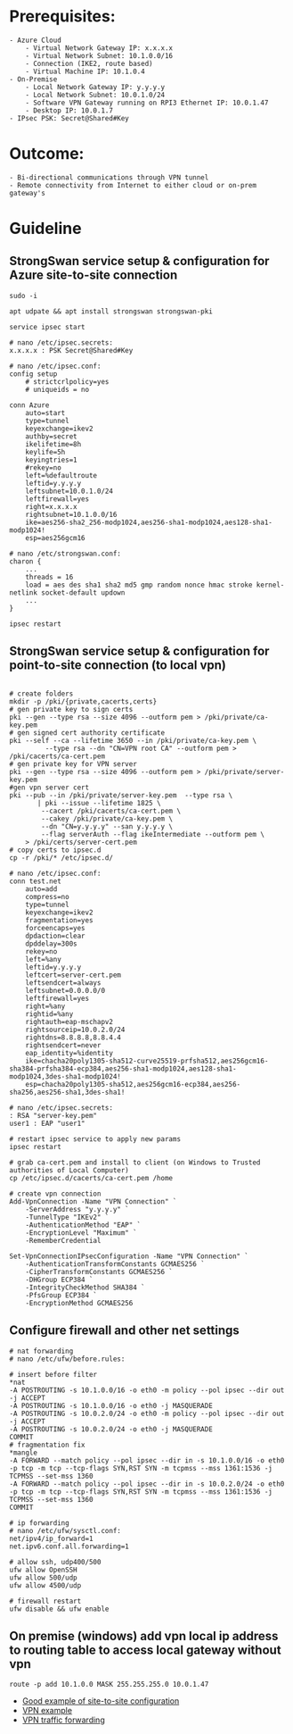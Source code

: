 # Prerequisites:
	- Azure Cloud 
		- Virtual Network Gateway IP: x.x.x.x
		- Virtual Network Subnet: 10.1.0.0/16
		- Connection (IKE2, route based)
		- Virtual Machine IP: 10.1.0.4
	- On-Premise
		- Local Network Gateway IP: y.y.y.y
		- Local Network Subnet: 10.0.1.0/24
		- Software VPN Gateway running on RPI3 Ethernet IP: 10.0.1.47
		- Desktop IP: 10.0.1.7
    - IPsec PSK: Secret@Shared#Key

# Outcome:
	- Bi-directional communications through VPN tunnel
	- Remote connectivity from Internet to either cloud or on-prem gateway's

# Guideline

## StrongSwan service setup & configuration for Azure site-to-site connection
```
sudo -i

apt udpate && apt install strongswan strongswan-pki

service ipsec start

# nano /etc/ipsec.secrets:
x.x.x.x : PSK Secret@Shared#Key

# nano /etc/ipsec.conf:
config setup
    # strictcrlpolicy=yes
    # uniqueids = no

conn Azure
    auto=start
    type=tunnel
    keyexchange=ikev2
    authby=secret
    ikelifetime=8h
    keylife=5h
    keyingtries=1
    #rekey=no
    left=%defaultroute
    leftid=y.y.y.y
    leftsubnet=10.0.1.0/24
    leftfirewall=yes
    right=x.x.x.x
    rightsubnet=10.1.0.0/16
    ike=aes256-sha2_256-modp1024,aes256-sha1-modp1024,aes128-sha1-modp1024!
    esp=aes256gcm16

# nano /etc/strongswan.conf:
charon {
    ...
    threads = 16
    load = aes des sha1 sha2 md5 gmp random nonce hmac stroke kernel-netlink socket-default updown
    ...
}

ipsec restart

```

## StrongSwan service setup & configuration for point-to-site connection (to local vpn)
```

# create folders
mkdir -p /pki/{private,cacerts,certs}
# gen private key to sign certs
pki --gen --type rsa --size 4096 --outform pem > /pki/private/ca-key.pem
# gen signed cert authority certificate
pki --self --ca --lifetime 3650 --in /pki/private/ca-key.pem \
         --type rsa --dn "CN=VPN root CA" --outform pem > /pki/cacerts/ca-cert.pem
# gen private key for VPN server
pki --gen --type rsa --size 4096 --outform pem > /pki/private/server-key.pem
#gen vpn server cert
pki --pub --in /pki/private/server-key.pem  --type rsa \
       | pki --issue --lifetime 1825 \
        --cacert /pki/cacerts/ca-cert.pem \
        --cakey /pki/private/ca-key.pem \
        --dn "CN=y.y.y.y" --san y.y.y.y \
        --flag serverAuth --flag ikeIntermediate --outform pem \
    > /pki/certs/server-cert.pem
# copy certs to ipsec.d
cp -r /pki/* /etc/ipsec.d/

# nano /etc/ipsec.conf:
conn test.net
    auto=add
    compress=no
    type=tunnel
    keyexchange=ikev2
    fragmentation=yes
    forceencaps=yes
    dpdaction=clear
    dpddelay=300s
    rekey=no
    left=%any
    leftid=y.y.y.y
    leftcert=server-cert.pem
    leftsendcert=always
    leftsubnet=0.0.0.0/0
    leftfirewall=yes
    right=%any
    rightid=%any
    rightauth=eap-mschapv2
    rightsourceip=10.0.2.0/24
    rightdns=8.8.8.8,8.8.4.4
    rightsendcert=never
    eap_identity=%identity
    ike=chacha20poly1305-sha512-curve25519-prfsha512,aes256gcm16-sha384-prfsha384-ecp384,aes256-sha1-modp1024,aes128-sha1-modp1024,3des-sha1-modp1024!
    esp=chacha20poly1305-sha512,aes256gcm16-ecp384,aes256-sha256,aes256-sha1,3des-sha1!

# nano /etc/ipsec.secrets:
: RSA "server-key.pem"
user1 : EAP "user1"

# restart ipsec service to apply new params
ipsec restart

# grab ca-cert.pem and install to client (on Windows to Trusted authorities of Local Computer)
cp /etc/ipsec.d/cacerts/ca-cert.pem /home

# create vpn connection 
Add-VpnConnection -Name "VPN Connection" `
    -ServerAddress "y.y.y.y" `
    -TunnelType "IKEv2" `
    -AuthenticationMethod "EAP" `
    -EncryptionLevel "Maximum" `
    -RememberCredential

Set-VpnConnectionIPsecConfiguration -Name "VPN Connection" `
    -AuthenticationTransformConstants GCMAES256 `
    -CipherTransformConstants GCMAES256 `
    -DHGroup ECP384 `
    -IntegrityCheckMethod SHA384 `
    -PfsGroup ECP384 `
    -EncryptionMethod GCMAES256

```


## Configure firewall and other net settings
```
# nat forwarding
# nano /etc/ufw/before.rules:

# insert before filter
*nat
-A POSTROUTING -s 10.1.0.0/16 -o eth0 -m policy --pol ipsec --dir out -j ACCEPT
-A POSTROUTING -s 10.1.0.0/16 -o eth0 -j MASQUERADE
-A POSTROUTING -s 10.0.2.0/24 -o eth0 -m policy --pol ipsec --dir out -j ACCEPT
-A POSTROUTING -s 10.0.2.0/24 -o eth0 -j MASQUERADE
COMMIT
# fragmentation fix
*mangle
-A FORWARD --match policy --pol ipsec --dir in -s 10.1.0.0/16 -o eth0 -p tcp -m tcp --tcp-flags SYN,RST SYN -m tcpmss --mss 1361:1536 -j TCPMSS --set-mss 1360
-A FORWARD --match policy --pol ipsec --dir in -s 10.0.2.0/24 -o eth0 -p tcp -m tcp --tcp-flags SYN,RST SYN -m tcpmss --mss 1361:1536 -j TCPMSS --set-mss 1360
COMMIT

# ip forwarding
# nano /etc/ufw/sysctl.conf:
net/ipv4/ip_forward=1
net.ipv6.conf.all.forwarding=1

# allow ssh, udp400/500
ufw allow OpenSSH
ufw allow 500/udp
ufw allow 4500/udp

# firewall restart
ufw disable && ufw enable

```

## On premise (windows) add vpn local ip address to routing table to access local gateway without vpn
```
route -p add 10.1.0.0 MASK 255.255.255.0 10.0.1.47
```

- [Good example of site-to-site configuration](https://sites.google.com/site/speccyfan/nastrojka-ipsec-mezdu-oblakom-azure-i-linux)
- [VPN example](https://www.digitalocean.com/community/tutorials/how-to-set-up-an-ikev2-vpn-server-with-strongswan-on-ubuntu-20-04)
- [VPN traffic forwarding](https://wiki.strongswan.org/projects/strongswan/wiki/ForwardingAndSplitTunneling)